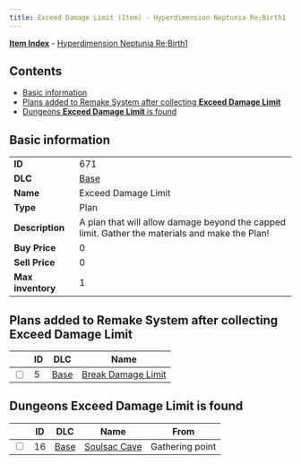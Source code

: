 ```yaml
---
title: Exceed Damage Limit (Item) - Hyperdimension Neptunia Re;Birth1
---
```


[**Item Index**](/neptunia/rb1/item/index.html) - [Hyperdimension Neptunia Re;Birth1](/neptunia/rb1)

## Contents

- [Basic information](#basic-information)
- [Plans added to Remake System after collecting **Exceed Damage Limit**](#plans-added-to-remake-system-after-collecting-exceed-damage-limit)
- [Dungeons **Exceed Damage Limit** is found](#dungeons-exceed-damage-limit-is-found)

## Basic information

|   |   |
| -- | -- |
| **ID** | 671 |
| **DLC** | [Base](/neptunia/rb1/dlc/1-base.html) |
| **Name** | Exceed Damage Limit |
| **Type** | Plan |
| **Description** | A plan that will allow damage beyond the capped limit. Gather the materials and make the Plan! |
| **Buy Price** | 0 |
| **Sell Price** | 0 |
| **Max inventory** | 1 |


## Plans added to Remake System after collecting **Exceed Damage Limit**

|    | ID | DLC | Name |
| -- | -- | --- | ---- |
| <input type="checkbox" id="rb1-remake-1-5" class="trackbox" /> | 5 | [Base](/neptunia/rb1/dlc/1-base.html) | [Break Damage Limit](/neptunia/rb1/remake/1-5-break-damage-limit.html) |


## Dungeons **Exceed Damage Limit** is found

|    | ID | DLC | Name | From |
| -- | -- | --- | ---- | ---- |
| <input type="checkbox" id="rb1-dungeon-1-16" class="trackbox" /> | 16 | [Base](/neptunia/rb1/dlc/1-base.html) | [Soulsac Cave](/neptunia/rb1/dungeon/1-16-soulsac-cave.html) | Gathering point |
